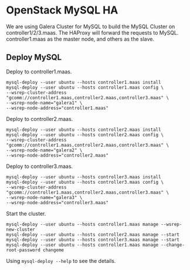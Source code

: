 # OpenStack MySQL HA

We are using Galera Cluster for MySQL to build the MySQL Cluster on controller1/2/3.maas. The HAProxy will forward the requests to MySQL.
controller1.maas as the master node, and others as the slave.

## Deploy MySQL

Deploy to controller1.maas.

    mysql-deploy --user ubuntu --hosts controller1.maas install
    mysql-deploy --user ubuntu --hosts controller1.maas config \
    --wsrep-cluster-address "gcomm://controller1.maas,controller2.maas,controller3.maas" \
    --wsrep-node-name="galera1" \
    --wsrep-node-address="controller1.maas"

Deploy to controller2.maas.

    mysql-deploy --user ubuntu --hosts controller2.maas install
    mysql-deploy --user ubuntu --hosts controller2.maas config \
    --wsrep-cluster-address "gcomm://controller1.maas,controller2.maas,controller3.maas" \
    --wsrep-node-name="galera2" \
    --wsrep-node-address="controller2.maas"

Deploy to controller3.maas.

    mysql-deploy --user ubuntu --hosts controller3.maas install
    mysql-deploy --user ubuntu --hosts controller3.maas config \
    --wsrep-cluster-address "gcomm://controller1.maas,controller2.maas,controller3.maas" \
    --wsrep-node-name="galera3" \
    --wsrep-node-address="controller3.maas"

Start the cluster.

    mysql-deploy --user ubuntu --hosts controller1.maas manage --wsrep-new-cluster
    mysql-deploy --user ubuntu --hosts controller2.maas manage --start
    mysql-deploy --user ubuntu --hosts controller3.maas manage --start
    mysql-deploy --user ubuntu --hosts controller1.maas manage --change-root-password changeme

Using `mysql-deploy --help` to see the details.
